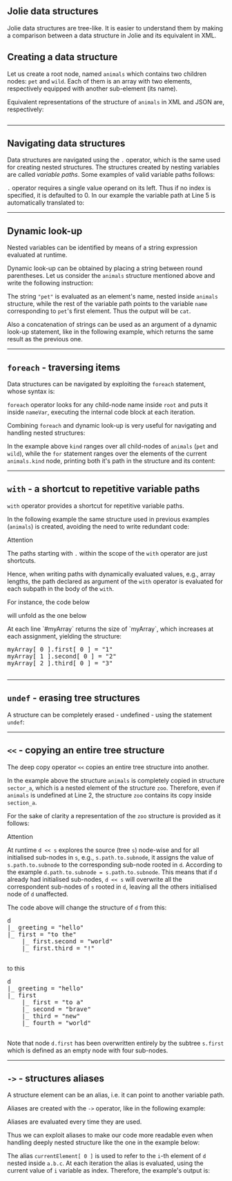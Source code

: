 ## Jolie data structures

Jolie data structures are tree-like. It is easier to understand them by making a comparison between a data structure in Jolie and its equivalent in XML.

## Creating a data structure

Let us create a root node, named `animals` which contains two children nodes: `pet` and `wild`. Each of them is an array with two elements, respectively equipped with another sub-element (its name).

<div class="code" src="data_structures_1.ol"></div>

Equivalent representations of the structure of `animals` in XML and JSON are, respectively:

<div style="overflow:auto"><div style="width:49%; float:left;"><div class="code" src="data_structures_1.xml"></div></div><div style="width:49%; float:left;"><div class="code" src="data_structures_1.json"></div></div></div>

---

## Navigating data structures

Data structures are navigated using the `.` operator, which is the same used for creating nested structures. The structures created by nesting variables are called *variable paths*. Some examples of valid variable paths follows:

<div class="code" src="data_structures_2.ol"></div>

`.` operator requires a single value operand on its left. Thus if no index is specified, it is defaulted to 0. In our example the variable path at Line 5 is automatically translated to:

<div class="code" src="data_structures_3.ol"></div>

---

## Dynamic look-up

Nested variables can be identified by means of a string expression evaluated at runtime.

Dynamic look-up can be obtained by placing a string between round parentheses. Let us consider the `animals` structure mentioned above and write the following instruction:

<div class="code" src="data_structures_4.ol"></div>

The string `"pet"` is evaluated as an element's name, nested inside `animals` structure, while the rest of the variable path points to the variable `name` corresponding to `pet`'s first element. Thus the output will be `cat`.

Also a concatenation of strings can be used as an argument of a dynamic look-up statement, like in the following example, which returns the same result as the previous one.

<div class="code" src="data_structures_5.ol"></div>

---

## `foreach` - traversing items 

Data structures can be navigated by exploiting the `foreach` statement, whose syntax is:

<div class="syntax" src="syntax_data_structures_1.ol"></div>

`foreach` operator looks for any child-node name inside `root` and puts it inside `nameVar`, executing the internal code block at each iteration. 

Combining `foreach` and dynamic look-up is very useful for navigating and handling nested structures:

<div class="code" src="data_structures_6.ol"></div>

In the example above `kind` ranges over all child-nodes of `animals` (`pet` and `wild`), while the `for` statement ranges over the elements of the current `animals.kind` node, printing both it's path in the structure and its content:

<div class="code" src="data_structures_6_out.ol"></div>

---

## `with` - a shortcut to repetitive variable paths

`with` operator provides a shortcut for repetitive variable paths.

In the following example the same structure used in previous examples (`animals`) is created, avoiding the need to write redundant code:

<div class="code" src="data_structures_7.ol"></div>

<div class="panel panel-primary">
  <div class="panel-heading">
    <p class="panel-title">Attention</p>
  </div>
  <div class="panel-body">
    <p>The paths starting with <code>.</code> within the scope of the <code>with</code> operator are just shortcuts.</p>
    <p>Hence, when writing paths with dynamically evaluated values, e.g., array lengths, the path declared as argument of the <code>with</code> operator is evaluated for each subpath in the body of the <code>with</code>.</p>
    <p>For instance, the code below</p>
    <div class="code" src="data_structures_7_1.ol"></div>
    <p>will unfold as the one below</p>
    <div class="code" src="data_structures_7_2.ol"></div>
    <p>At each line `#myArray` returns the size of `myArray`, which increases at each assignment, yielding the structure:</p>
    <pre>
myArray[ 0 ].first[ 0 ] = "1"
myArray[ 1 ].second[ 0 ] = "2"
myArray[ 2 ].third[ 0 ] = "3"
    </pre>
  </div>
</div>

---

## `undef` - erasing tree structures

A structure can be completely erased - undefined - using the statement `undef`:

<div class="code" src="data_structures_9.ol"></div>

---

## `<<` - copying an entire tree structure

The deep copy operator `<<` copies an entire tree structure into another.

<div class="code" src="data_structures_8.ol"></div>

In the example above the structure `animals` is completely copied in structure `sector_a`, which is a nested element of the structure `zoo`. Therefore, even if `animals` is undefined at Line 2, the structure `zoo` contains its copy inside `section_a`. 

For the sake of clarity a representation of the `zoo` structure is provided as it follows:

<div class="code" src="data_structures_8.xml"></div>

<div class="panel panel-primary">
  <div class="panel-heading">
    <p class="panel-title">Attention</p>
  </div>
  <div class="panel-body">
    <p>At runtime <code>d << s</code> explores the source (tree <code>s</code>) node-wise and for all initialised sub-nodes in <code>s</code>, e.g., <code>s.path.to.subnode</code>, it assigns the value of <code>s.path.to.subnode</code> to the corresponding sub-node rooted in <code>d</code>. According to the example <code>d.path.to.subnode = s.path.to.subnode</code>.
    This means that if <code>d</code> already had initialised sub-nodes, <code>d << s</code> will overwrite all the correspondent sub-nodes of <code>s</code> rooted in <code>d</code>, leaving all the others initialised node of <code>d</code> unaffected.
    </p>
    <div class="code" src="data_structures_8_1.ol"></div>
    <p>The code above will change the structure of <code>d</code> from this:</p>
    <pre>
d
|_ greeting = "hello"
|_ first = "to the"
	|_ first.second = "world"
	|_ first.third = "!"
    </pre>
    <p>to this</p>
    <pre>
d
|_ greeting = "hello"
|_ first
	|_ first = "to a"
	|_ second = "brave"
	|_ third = "new"
	|_ fourth = "world"
    </pre>
    <p>Note that node <code>d.first</code> has been overwritten entirely by the subtree <code>s.first</code> which is defined as an empty node with four sub-nodes.</p>
  </div>
</div>


---


## `->` - structures aliases

A structure element can be an alias, i.e. it can point to another variable path.

Aliases are created with the `->` operator, like in the following example:

<div class="code" src="data_structures_10.ol"></div>

<div class="attention"><p>Aliases are evaluated every time they are used.</p></div>

Thus we can exploit aliases to make our code more readable even when handling deeply nested structure like the one in the example below:

<div class="code" src="data_structures_11.ol"></div>

The alias `currentElement[ 0 ]` is used to refer to the `i`-th element of `d` nested inside `a.b.c`. At each iteration the alias is evaluated, using the current value of `i` variable as index. Therefore, the example's output is:

<div class="code" src="data_structures_11_out.ol"></div>
